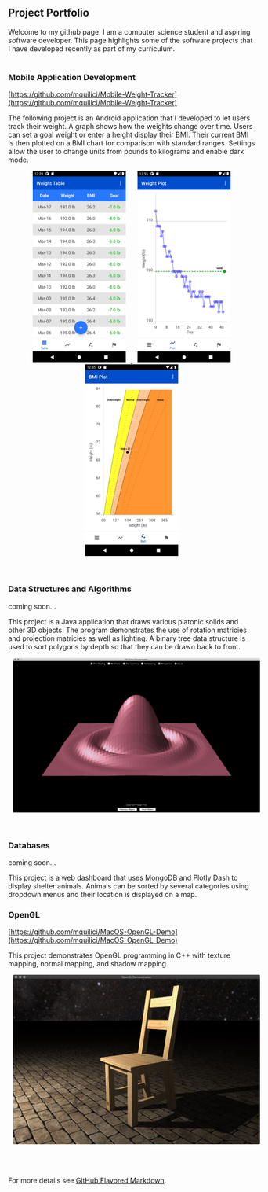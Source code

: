 ## Project Portfolio
 
Welcome to my github page. I am a computer science student and aspiring software developer. This page highlights some of the software projects that I have developed recently as part of my curriculum.<br/><br/>

### Mobile Application Development
[https://github.com/mquilici/Mobile-Weight-Tracker](https://github.com/mquilici/Mobile-Weight-Tracker)

The following project is an Android application that I developed to let users track their weight. A graph shows how the weights change over time. Users can set a goal weight or enter a height display their BMI. Their current BMI is then plotted on a BMI chart for comparison with standard ranges. Settings allow the user to change units from pounds to kilograms and enable dark mode.

<p align="center"><a href="https://github.com/mquilici/Mobile-Weight-Tracker">
     <img src="/images/Weight_Tracker_Table.jpeg" alt="alt text" width="190px" hspace="10">
     <img src="/images/Weight_Tracker_Plot.jpeg" alt="alt text" width="190px" hspace="10">
     <img src="/images/Weight_Tracker_BMI.jpeg" alt="alt text" width="190px" hspace="10">
</a></p>
<br/>

### Data Structures and Algorithms
<p> coming soon... </p>
This project is a Java application that draws various platonic solids and other 3D objects. The program demonstrates the use of rotation matricies and projection matricies as well as lighting. A binary tree data structure is used to sort polygons by depth so that they can be drawn back to front.

<p align="center">
     <img src="/images/Shapes_Sync.jpg" alt="alt text" width="640px" hspace="10">
</p>
<br/>

### Databases
<p> coming soon... </p>
This project is a web dashboard that uses MongoDB and Plotly Dash to display shelter animals. Animals can be sorted by several categories using dropdown menus and their location is displayed on a map.

<br/>

### OpenGL
[https://github.com/mquilici/MacOS-OpenGL-Demo](https://github.com/mquilici/MacOS-OpenGL-Demo)

This project demonstrates OpenGL programming in C++ with texture mapping, normal mapping, and shadow mapping.

<p align="center">
     <img src="/images/OpenGL.jpg" alt="alt text" width="640px" hspace="10">
</p>

<br/>

<br/>

For more details see [GitHub Flavored Markdown](https://guides.github.com/features/mastering-markdown/).
